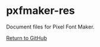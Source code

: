 # pxfmaker-res
Document files for Pixel Font Maker.

[Return to GitHub](https://github.com/lxfly2000/pxfmaker-res)
